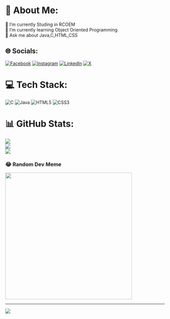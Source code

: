 # 💫 About Me:
🔭 I’m currently Studing in RCOEM<br>🌱 I’m currently learning Object Oriented Programming<br>💬 Ask me about Java,C,HTML,CSS<br>


## 🌐 Socials:
[![Facebook](https://img.shields.io/badge/Facebook-%231877F2.svg?logo=Facebook&logoColor=white)](https://www.facebook.com/savita.dhanorkar.140) 
[![Instagram](https://img.shields.io/badge/Instagram-%23E4405F.svg?logo=Instagram&logoColor=white)](https://www.instagram.com/nayan_dhanorkar/) 
[![LinkedIn](https://img.shields.io/badge/LinkedIn-%230077B5.svg?logo=linkedin&logoColor=white)](https://www.linkedin.com/in/nayan-dhanorkar-391517289/)
[![X](https://img.shields.io/badge/X-black.svg?logo=X&logoColor=white)](https://twitter.com/NayanDhanorkar) 

# 💻 Tech Stack:
![C](https://img.shields.io/badge/c-%2300599C.svg?style=for-the-badge&logo=c&logoColor=white) ![Java](https://img.shields.io/badge/java-%23ED8B00.svg?style=for-the-badge&logo=openjdk&logoColor=white) ![HTML5](https://img.shields.io/badge/html5-%23E34F26.svg?style=for-the-badge&logo=html5&logoColor=white) ![CSS3](https://img.shields.io/badge/css3-%231572B6.svg?style=for-the-badge&logo=css3&logoColor=white)
# 📊 GitHub Stats:
![](https://github-readme-stats.vercel.app/api?username=nayan-dhanorkar&theme=radical&hide_border=true&include_all_commits=true&count_private=true)<br/>
![](https://github-readme-streak-stats.herokuapp.com/?user=nayan-dhanorkar&theme=radical&hide_border=true)<br/>
![](https://github-readme-stats.vercel.app/api/top-langs/?username=nayan-dhanorkar&theme=radical&hide_border=true&include_all_commits=true&count_private=true&layout=compact)

### 😂 Random Dev Meme
<img src='https://randommeme-five.vercel.app/' style="height: 400px;"/>

---
[![](https://visitcount.itsvg.in/api?id=nayan-dhanorkar&icon=1&color=1)](https://visitcount.itsvg.in)

<!-- Proudly created with GPRM ( https://gprm.itsvg.in ) -->
